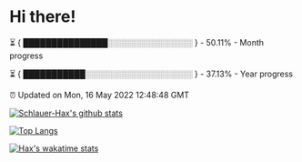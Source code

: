 # Hi there!

⏳ { ███████████████░░░░░░░░░░░░░░░ } - 50.11% - Month progress

⏳ { ███████████░░░░░░░░░░░░░░░░░░░ } - 37.13% - Year progress

⏰ Updated on Mon, 16 May 2022 12:48:48 GMT


[![Schlauer-Hax's github stats](https://github-readme-stats.vercel.app/api?username=Schlauer-Hax&show_icons=true&theme=dark&count_private=true)](https://github.com/Schlauer-Hax)


[![Top Langs](https://github-readme-stats.vercel.app/api/top-langs/?username=Schlauer-Hax&layout=compact&theme=dark)](https://github.com/Schlauer-Hax?tab=repositories)


[![Hax's wakatime stats](https://github-readme-stats.vercel.app/api/wakatime?username=Hax&theme=dark)](https://wakatime.com/@Hax)

